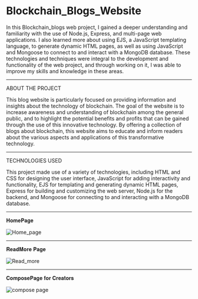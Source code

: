 # Blockchain_Blogs_Website

In this Blockchain_blogs web project, I gained a deeper understanding and familiarity with the use of Node.js, Express, and multi-page web applications. I also learned more about using EJS, a JavaScript templating language, to generate dynamic HTML pages, as well as using JavaScript and Mongoose to connect to and interact with a MongoDB database. These technologies and techniques were integral to the development and functionality of the web project, and through working on it, I was able to improve my skills and knowledge in these areas.



___________________________________________________________________________________________________
ABOUT THE PROJECT 

This blog website is particularly focused on providing information and insights about the technology of blockchain. The goal of the website is to increase awareness and understanding of blockchain among the general public, and to highlight the potential benefits and profits that can be gained through the use of this innovative technology. By offering a collection of blogs about blockchain, this website aims to educate and inform readers about the various aspects and applications of this transformative technology.


______________________________________________________________________________________________________
TECHNOLOGIES USED

This project made use of a variety of technologies, including HTML and CSS for designing the user interface, JavaScript for adding interactivity and functionality, EJS for templating and generating dynamic HTML pages, Express for building and customizing the web server, Node.js for the backend, and Mongoose for connecting to and interacting with a MongoDB database.


______________________________________________________________________________________________________

𝐇𝐨𝐦𝐞𝐏𝐚𝐠𝐞

![Home_page](https://user-images.githubusercontent.com/121112225/210981057-de761eda-c051-47ff-be15-4962336bf7b6.png)

______________________________________________________________________________________________________

𝐑𝐞𝐚𝐝𝐌𝐨𝐫𝐞 𝐏𝐚𝐠𝐞

![Read_more](https://user-images.githubusercontent.com/121112225/210982965-e6080e05-fc8a-45e1-9cc6-f58045e6d8c7.png)

______________________________________________________________________________________________________

𝐂𝐨𝐦𝐩𝐨𝐬𝐞𝐏𝐚𝐠𝐞 𝐟𝐨𝐫 𝐂𝐫𝐞𝐚𝐭𝐨𝐫𝐬

![compose page](https://user-images.githubusercontent.com/121112225/210983277-987a1dc8-81de-4ed1-bc8e-f714e5f524c0.png)







